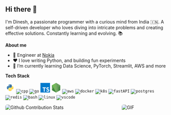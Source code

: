 ## Hi there 👋
I'm Dinesh, a passionate programmer with a curious mind from India 🇮🇳.
A self-driven developer who loves diving into intricate problems and creating effective solutions. Constantly learning and evolving. 📚

**About me**
- 💼 Engineer at [Nokia](http://nokia.com/)
- ❤️ I love writing Python, and building fun experiments
- 🌱 I’m currently learning Data Science, PyTorch, Streamlit, AWS and more

**Tech Stack**

<code><img height="30" alt="python" src="https://raw.githubusercontent.com/github/explore/80688e429a7d4ef2fca1e82350fe8e3517d3494d/topics/python/python.png"></code>
<code><img height="30" alt="cpp" src="https://cdn.jsdelivr.net/gh/devicons/devicon/icons/cplusplus/cplusplus-original.svg"></code>
<code><img height="30" alt="go" src="https://cdn.jsdelivr.net/gh/devicons/devicon/icons/go/go-original-wordmark.svg"></code>
<code><img height="30" alt="typescript" src="https://raw.githubusercontent.com/github/explore/80688e429a7d4ef2fca1e82350fe8e3517d3494d/topics/typescript/typescript.png"></code>
<code><img height="30" alt="nodejs" src="https://raw.githubusercontent.com/github/explore/80688e429a7d4ef2fca1e82350fe8e3517d3494d/topics/nodejs/nodejs.png"></code>
<code><img height="30" alt="aws" src="https://cdn.jsdelivr.net/gh/devicons/devicon/icons/amazonwebservices/amazonwebservices-original-wordmark.svg"></code>
<code><img height="30" alt="docker" src="https://cdn.jsdelivr.net/gh/devicons/devicon/icons/docker/docker-original.svg"></code>
<code><img height="30" alt="k8s" src="https://cdn.jsdelivr.net/gh/devicons/devicon/icons/kubernetes/kubernetes-original-wordmark.svg"></code>
<code><img height="30" alt="fastAPI" src="https://cdn.jsdelivr.net/gh/devicons/devicon/icons/fastapi/fastapi-original.svg"></code>
<code><img height="30" alt="postgres" src="https://cdn.jsdelivr.net/gh/devicons/devicon/icons/postgresql/postgresql-original-wordmark.svg"></code>
<code><img height="30" alt="redis" src="https://cdn.jsdelivr.net/gh/devicons/devicon/icons/redis/redis-original-wordmark.svg"></code>
<code><img height="30" alt="bash" src="https://cdn.jsdelivr.net/gh/devicons/devicon/icons/bash/bash-original.svg"></code>
<code><img height="30" alt="linux" src="https://cdn.jsdelivr.net/gh/devicons/devicon/icons/linux/linux-original.svg"></code>
<code><img height="30" alt="vscode" src="https://cdn.jsdelivr.net/gh/devicons/devicon/icons/vscode/vscode-original.svg"></code>


<!--
<img align="center" src="https://github-readme-stats.vercel.app/api?username=DineshReddyK&show_icons=true&include_all_commits=true&theme=buefy&hide_border=true" alt="Dinesh's github stats"/> | <img align="center" src="https://github-readme-stats.vercel.app/api/top-langs/?username=DineshReddyK&layout=compact&theme=buefy&hide_border=true"/>
-->

<p style="display: flex; justify-contect: space-between;">
<img style="border-radius: 5px; margin-bottom: 5px" alt="Github Contribution Stats" width="330px" height="240px" src="https://github-contribution-stats.vercel.app/api/?username=DineshReddyK" />
<img style="border-radius: 5px; margin: 0 0 5px 35px;" alt="GIF" width="320px" height="240px" src="https://miro.medium.com/max/875/1*Urc28sbnORGOW5oyohQ06g.gif" />
</p>

